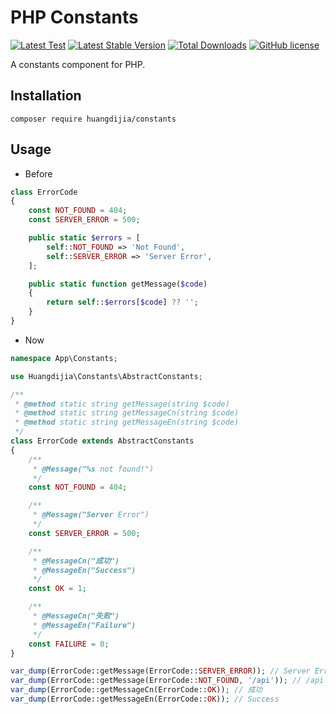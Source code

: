 # PHP Constants

[![Latest Test](https://github.com/huangdijia/php-constants/workflows/tests/badge.svg)](https://github.com/huangdijia/php-constants/actions)
[![Latest Stable Version](https://poser.pugx.org/huangdijia/constants/version.png)](https://packagist.org/packages/huangdijia/constants)
[![Total Downloads](https://poser.pugx.org/huangdijia/constants/d/total.png)](https://packagist.org/packages/huangdijia/constants)
[![GitHub license](https://img.shields.io/github/license/huangdijia/php-constants)](https://github.com/huangdijia/php-constants)

A constants component for PHP.

## Installation

```shell
composer require huangdijia/constants
```

## Usage

- Before

```php
class ErrorCode
{
    const NOT_FOUND = 404;
    const SERVER_ERROR = 500;

    public static $errors = [
        self::NOT_FOUND => 'Not Found',
        self::SERVER_ERROR => 'Server Error',
    ];

    public static function getMessage($code)
    {
        return self::$errors[$code] ?? '';
    }
}
```

- Now

```php
namespace App\Constants;

use Huangdijia\Constants\AbstractConstants;

/**
 * @method static string getMessage(string $code)
 * @method static string getMessageCn(string $code)
 * @method static string getMessageEn(string $code)
 */
class ErrorCode extends AbstractConstants
{
    /**
     * @Message("%s not found!")
     */
    const NOT_FOUND = 404;

    /**
     * @Message("Server Error")
     */
    const SERVER_ERROR = 500;

    /**
     * @MessageCn("成功")
     * @MessageEn("Success")
     */
    const OK = 1;

    /**
     * @MessageCn("失败")
     * @MessageEn("Failure")
     */
    const FAILURE = 0;
}

var_dump(ErrorCode::getMessage(ErrorCode::SERVER_ERROR)); // Server Error
var_dump(ErrorCode::getMessage(ErrorCode::NOT_FOUND, '/api')); // /api not found!
var_dump(ErrorCode::getMessageCn(ErrorCode::OK)); // 成功
var_dump(ErrorCode::getMessageEn(ErrorCode::OK)); // Success
```
